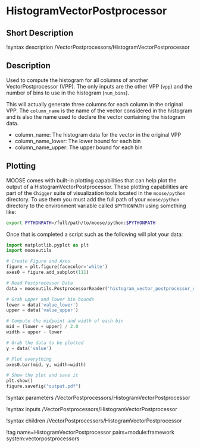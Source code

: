 # HistogramVectorPostprocessor

## Short Description

!syntax description /VectorPostprocessors/HistogramVectorPostprocessor

## Description

Used to compute the histogram for all columns of another VectorPostprocessor (VPP).  The only inputs are the other VPP (`vpp`) and the number of bins to use in the histogram (`num_bins`).

This will actually generate three columns for each column in the original VPP. The `column_name` is the name of the vector considered in the histogram and is also the
name used to declare the vector containing the histogram data.

- column_name: The histogram data for the vector in the original VPP
- column_name_lower: The lower bound for each bin
- column_name_upper: The upper bound for each bin


## Plotting

MOOSE comes with built-in plotting capabilities that can help plot the output of a HistogramVectorPostprocessor.  These plotting capabilities are part of the `Chigger` suite of visualization tools located in the `moose/python` directory.  To use them you must add the full path of your `moose/python` directory to the environment variable called `$PYTHONPATH` using something like:

```bash
export PYTHONPATH=/full/path/to/moose/python:$PYTHONPATH
```

Once that is completed a script such as the following will plot your data:

```python
import matplotlib.pyplot as plt
import mooseutils

# Create Figure and Axes
figure = plt.figure(facecolor='white')
axes0 = figure.add_subplot(111)

# Read Postprocessor Data
data = mooseutils.PostprocessorReader('histogram_vector_postprocessor_out_histo_0001.csv')

# Grab upper and lower bin bounds
lower = data('value_lower')
upper = data('value_upper')

# Compute the midpoint and width of each bin
mid = (lower + upper) / 2.0
width = upper - lower

# Grab the data to be plotted
y = data('value')

# Plot everything
axes0.bar(mid, y, width=width)

# Show the plot and save it
plt.show()
figure.savefig("output.pdf")
```

!syntax parameters /VectorPostprocessors/HistogramVectorPostprocessor

!syntax inputs /VectorPostprocessors/HistogramVectorPostprocessor

!syntax children /VectorPostprocessors/HistogramVectorPostprocessor

!tag name=HistogramVectorPostprocessor pairs=module:framework system:vectorpostprocessors
